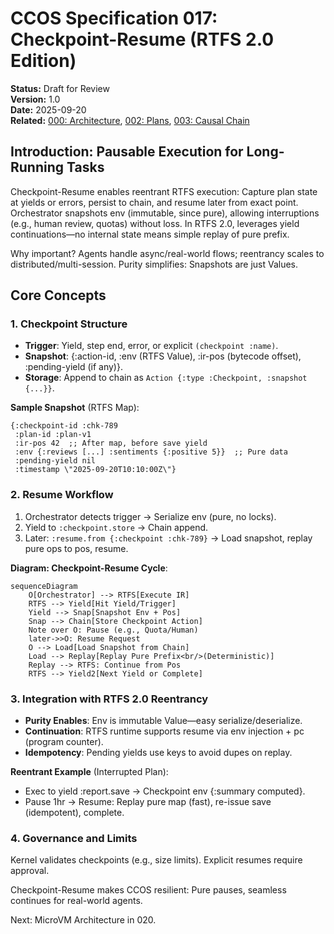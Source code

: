 # CCOS Specification 017: Checkpoint-Resume (RTFS 2.0 Edition)

**Status:** Draft for Review  
**Version:** 1.0  
**Date:** 2025-09-20  
**Related:** [000: Architecture](./000-ccos-architecture-new.md), [002: Plans](./002-plans-and-orchestration-new.md), [003: Causal Chain](./003-causal-chain-new.md)  

## Introduction: Pausable Execution for Long-Running Tasks

Checkpoint-Resume enables reentrant RTFS execution: Capture plan state at yields or errors, persist to chain, and resume later from exact point. Orchestrator snapshots env (immutable, since pure), allowing interruptions (e.g., human review, quotas) without loss. In RTFS 2.0, leverages yield continuations—no internal state means simple replay of pure prefix.

Why important? Agents handle async/real-world flows; reentrancy scales to distributed/multi-session. Purity simplifies: Snapshots are just Values.

## Core Concepts

### 1. Checkpoint Structure
- **Trigger**: Yield, step end, error, or explicit `(checkpoint :name)`.
- **Snapshot**: {:action-id, :env (RTFS Value), :ir-pos (bytecode offset), :pending-yield (if any)}.
- **Storage**: Append to chain as `Action {:type :Checkpoint, :snapshot {...}}`.

**Sample Snapshot** (RTFS Map):
```
{:checkpoint-id :chk-789
 :plan-id :plan-v1
 :ir-pos 42  ;; After map, before save yield
 :env {:reviews [...] :sentiments {:positive 5}}  ;; Pure data
 :pending-yield nil
 :timestamp \"2025-09-20T10:10:00Z\"}
```

### 2. Resume Workflow
1. Orchestrator detects trigger → Serialize env (pure, no locks).
2. Yield to `:checkpoint.store` → Chain append.
3. Later: `:resume.from {:checkpoint :chk-789}` → Load snapshot, replay pure ops to pos, resume.

**Diagram: Checkpoint-Resume Cycle**:
```mermaid
sequenceDiagram
    O[Orchestrator] --> RTFS[Execute IR]
    RTFS --> Yield[Hit Yield/Trigger]
    Yield --> Snap[Snapshot Env + Pos]
    Snap --> Chain[Store Checkpoint Action]
    Note over O: Pause (e.g., Quota/Human)
    later->>O: Resume Request
    O --> Load[Load Snapshot from Chain]
    Load --> Replay[Replay Pure Prefix<br/>(Deterministic)]
    Replay --> RTFS: Continue from Pos
    RTFS --> Yield2[Next Yield or Complete]
```

### 3. Integration with RTFS 2.0 Reentrancy
- **Purity Enables**: Env is immutable Value—easy serialize/deserialize.
- **Continuation**: RTFS runtime supports resume via env injection + pc (program counter).
- **Idempotency**: Pending yields use keys to avoid dupes on replay.

**Reentrant Example** (Interrupted Plan):
- Exec to yield :report.save → Checkpoint env {:summary computed}.
- Pause 1hr → Resume: Replay pure map (fast), re-issue save (idempotent), complete.

### 4. Governance and Limits
Kernel validates checkpoints (e.g., size limits). Explicit resumes require approval.

Checkpoint-Resume makes CCOS resilient: Pure pauses, seamless continues for real-world agents.

Next: MicroVM Architecture in 020.